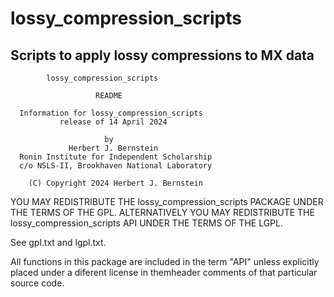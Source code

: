 # lossy_compression_scripts
Scripts to apply lossy compressions to MX data
----------------------------------------------

            lossy_compression_scripts

                       README

      Information for lossy_compression_scripts
               release of 14 April 2024

                         by
                 Herbert J. Bernstein
      Ronin Institute for Independent Scholarship
      c/o NSLS-II, Brookhaven National Laboratory

        (C) Copyright 2024 Herbert J. Bernstein

YOU MAY REDISTRIBUTE THE lossy_compression_scripts PACKAGE UNDER
THE TERMS OF THE GPL.  ALTERNATIVELY YOU MAY REDISTRIBUTE THE 
lossy_compression_scripts API UNDER THE TERMS OF THE LGPL.

See gpl.txt and lgpl.txt.

All functions in this package are included in the term "API" unless
explicitly placed under a diferent license in themheader comments of
that particular source code.
